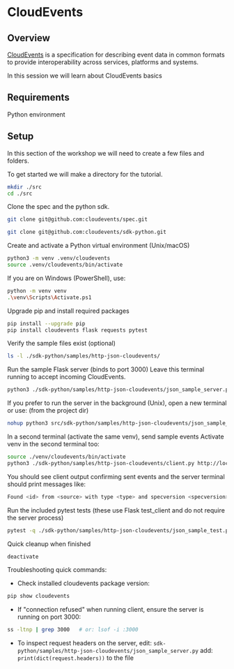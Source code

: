 # CloudEvents

## Overview

[CloudEvents](https://github.com/cloudevents/spec) is a specification for describing event data in common formats to provide interoperability across services, platforms and systems.

In this session we will learn about CloudEvents basics

## Requirements

Python environment

## Setup

In this section of the workshop we will need to create a few files and folders.

To get started we will make a directory for the tutorial.

```bash
mkdir ./src
cd ./src
```

Clone the spec and the python sdk.

```bash
git clone git@github.com:cloudevents/spec.git

git clone git@github.com:cloudevents/sdk-python.git
```

Create and activate a Python virtual environment (Unix/macOS)

```bash
python3 -m venv .venv/cloudevents
source .venv/cloudevents/bin/activate
```

If you are on Windows (PowerShell), use:

```bash
python -m venv venv
.\venv\Scripts\Activate.ps1
```

Upgrade pip and install required packages

```bash
pip install --upgrade pip
pip install cloudevents flask requests pytest
```

Verify the sample files exist (optional)

```bash
ls -l ./sdk-python/samples/http-json-cloudevents/
```

Run the sample Flask server (binds to port 3000)
Leave this terminal running to accept incoming CloudEvents.

```bash
python3 ./sdk-python/samples/http-json-cloudevents/json_sample_server.py
```

If you prefer to run the server in the background (Unix), open a new terminal or use: (from the project dir)

```bash
nohup python3 src/sdk-python/samples/http-json-cloudevents/json_sample_server.py > server.log 2>&1 &
```

In a second terminal (activate the same venv), send sample events
Activate venv in the second terminal too:

```bash
source ./venv/cloudevents/bin/activate
python3 ./sdk-python/samples/http-json-cloudevents/client.py http://localhost:3000/
```

You should see client output confirming sent events and the server terminal should print messages like:

```bash
Found <id> from <source> with type <type> and specversion <specversion>
```

Run the included pytest tests (these use Flask test_client and do not require the server process)

```bash
pytest -q ./sdk-python/samples/http-json-cloudevents/json_sample_test.py
```

Quick cleanup when finished

```bash
deactivate
```

Troubleshooting quick commands:

- Check installed cloudevents package version:

```bash
pip show cloudevents
```

- If "connection refused" when running client, ensure the server is running on port 3000:

```bash
ss -ltnp | grep 3000   # or: lsof -i :3000
```

- To inspect request headers on the server, edit: `sdk-python/samples/http-json-cloudevents/json_sample_server.py` add: `print(dict(request.headers))` to the file
